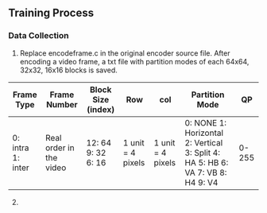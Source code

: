 ## Training Process

### Data Collection

1. Replace encodeframe.c in the original encoder source file. After encoding a video frame, a txt file with partition modes of each 64x64, 32x32, 16x16 blocks is saved.

| Frame Type        | Frame Number             | Block Size (index) | Row                | col               | Partition Mode                                                                 | QP    |
|-------------------|--------------------------|--------------------|--------------------|-------------------|--------------------------------------------------------------------------------|-------|
| 0: intra 1: inter | Real order  in the video | 12: 64 9: 32 6: 16 | 1 unit =  4 pixels | 1 unit = 4 pixels | 0: NONE 1: Horizontal 2: Vertical 3: Split 4: HA 5: HB 6: VA 7: VB 8: H4 9: V4 | 0-255 |

2. 
